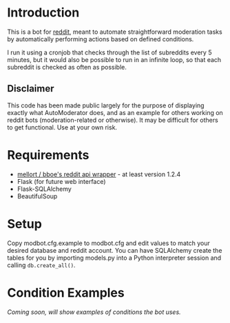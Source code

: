 # Introduction
This is a bot for [reddit](http://www.reddit.com), meant to automate straightforward moderation tasks by automatically performing actions based on defined conditions.

I run it using a cronjob that checks through the list of subreddits every 5 minutes, but it would also be possible to run in an infinite loop, so that each subreddit is checked as often as possible.

## Disclaimer

This code has been made public largely for the purpose of displaying exactly what AutoModerator does, and as an example for others working on reddit bots (moderation-related or otherwise). It may be difficult for others to get functional. Use at your own risk.

# Requirements
* [mellort / bboe's reddit api wrapper](https://github.com/mellort/reddit_api)  - at least version 1.2.4
* Flask (for future web interface)
* Flask-SQLAlchemy
* BeautifulSoup

# Setup
Copy modbot.cfg.example to modbot.cfg and edit values to match your desired database and reddit account. You can have SQLAlchemy create the tables for you by importing models.py into a Python interpreter session and calling `db.create_all()`.

# Condition Examples
*Coming soon, will show examples of conditions the bot uses.*

